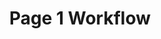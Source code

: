 ---
title: Page 1 Workflow
image: 
description: Page 1
keywords: getting started, workflow introduction
further-reading: 
video-overview:
video-content:
---